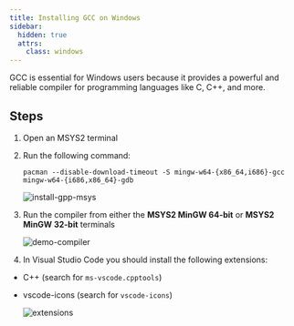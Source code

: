 ```yaml
---
title: Installing GCC on Windows
sidebar:
  hidden: true
  attrs:
    class: windows
---
```

GCC is essential for Windows users because it provides a powerful and reliable compiler for programming languages like C, C++, and more.

## Steps

1. Open an MSYS2 terminal
1. Run the following command:

    ```shell
    pacman --disable-download-timeout -S mingw-w64-{x86_64,i686}-gcc mingw-w64-{i686,x86_64}-gdb
    ```

    ![install-gpp-msys](/gifs/windows/install-gpp-msys.gif)

1. Run the compiler from either the **MSYS2 MinGW 64-bit** or **MSYS2 MinGW 32-bit** terminals

    ![demo-compiler](/gifs/windows/demo-compiler.gif)

1. In Visual Studio Code you should install the following extensions:

- C++ (search for `ms-vscode.cpptools`)
- vscode-icons (search for `vscode-icons`)

    ![extensions](/gifs/windows/extensions.gif)
